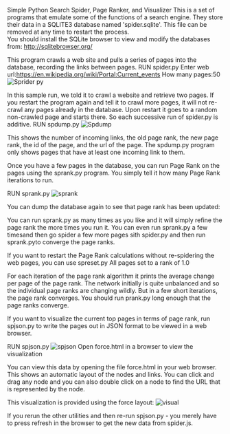 Simple Python Search Spider, Page Ranker, and Visualizer
This is a set of programs that emulate some of the functions of a search engine. They store their data in a SQLITE3 database named 'spider.sqlite'.  This file can be removed at any time to restart the process.   
You should install the SQLite browser to view and modify the databases from:
http://sqlitebrowser.org/

This program crawls a web site and pulls a series of pages into the database, recording the links between pages.
RUN spider.py
Enter web url:https://en.wikipedia.org/wiki/Portal:Current_events
How many pages:50
![Sprider py](https://user-images.githubusercontent.com/87746876/126529506-71a3b79b-348c-4bb6-a5cc-fd64ea043af9.png)

In this sample run, we told it to crawl a website and retrieve two pages.  If you restart the program again and tell it to crawl more pages, it will not re-crawl any pages already in the database. Upon restart it goes to a random non-crawled page and starts there. So each successive run of spider.py is additive.
RUN spdump.py
![Spdump](https://user-images.githubusercontent.com/87746876/126529846-0b595950-e846-4692-98c2-5c2f66ef3292.png)

This shows the number of incoming links, the old page rank, the new page rank, the id of the page, and the url of the page.  The spdump.py program only shows pages that have at least one incoming link to them.

Once you have a few pages in the database, you can run Page Rank on the pages using the sprank.py program.  You simply tell it how many Page Rank iterations to run.

RUN sprank.py
![sprank](https://user-images.githubusercontent.com/87746876/126530489-d830e026-4238-420b-b58c-fba780b1f3f8.png)

You can dump the database again to see that page rank has been updated:

You can run sprank.py as many times as you like and it will simply refine the page rank the more times you run it. You can even run sprank.py a few timesand then go spider a few more pages sith spider.py and then run sprank.pyto converge the page ranks.

If you want to restart the Page Rank calculations without re-spidering the  web pages, you can use spreset.py
All pages set to a rank of 1.0

For each iteration of the page rank algorithm it prints the average change per page of the page rank.   The network initially is quite unbalanced and so the individual page ranks are changing wildly. But in a few short iterations, the page rank converges.  You should run prank.py long enough that the page ranks converge.

If you want to visualize the current top pages in terms of page rank, run spjson.py to write the pages out in JSON format to be viewed in a web browser.

RUN spjson.py
![spjson](https://user-images.githubusercontent.com/87746876/126530957-bca413c8-dbe3-4e30-8331-3616674b98e8.png)
Open force.html in a browser to view the visualization

You can view this data by opening the file force.html in your web browser.  
This shows an automatic layout of the nodes and links.  You can click and drag any node and you can also double click on a node to find the URL that is represented by the node.

This visualization is provided using the force layout:
![visual](https://user-images.githubusercontent.com/87746876/126531184-4319f4bd-387c-464a-9f78-2eef84f94d56.png)

If you rerun the other utilities and then re-run spjson.py - you merely have to press refresh in the browser to get the new data from spider.js.
